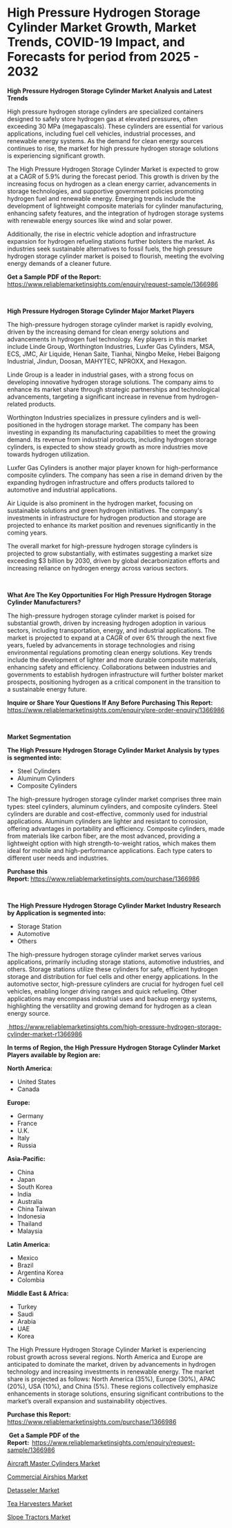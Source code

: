 <p><h1>High Pressure Hydrogen Storage Cylinder Market Growth, Market Trends, COVID-19 Impact, and Forecasts for period from 2025 - 2032</h1></p><p><strong>High Pressure Hydrogen Storage Cylinder Market Analysis and Latest Trends</strong></p>
<p><p>High pressure hydrogen storage cylinders are specialized containers designed to safely store hydrogen gas at elevated pressures, often exceeding 30 MPa (megapascals). These cylinders are essential for various applications, including fuel cell vehicles, industrial processes, and renewable energy systems. As the demand for clean energy sources continues to rise, the market for high pressure hydrogen storage solutions is experiencing significant growth.</p><p>The High Pressure Hydrogen Storage Cylinder Market is expected to grow at a CAGR of 5.9% during the forecast period. This growth is driven by the increasing focus on hydrogen as a clean energy carrier, advancements in storage technologies, and supportive government policies promoting hydrogen fuel and renewable energy. Emerging trends include the development of lightweight composite materials for cylinder manufacturing, enhancing safety features, and the integration of hydrogen storage systems with renewable energy sources like wind and solar power.</p><p>Additionally, the rise in electric vehicle adoption and infrastructure expansion for hydrogen refueling stations further bolsters the market. As industries seek sustainable alternatives to fossil fuels, the high pressure hydrogen storage cylinder market is poised to flourish, meeting the evolving energy demands of a cleaner future.</p></p>
<p><strong>Get a Sample PDF of the Report:&nbsp;</strong> <a href="https://www.reliablemarketinsights.com/enquiry/request-sample/1366986?utm_campaign=3277&utm_medium=2&utm_source=Github&utm_content=ia&utm_term=22032025&utm_id=high-pressure-hydrogen-storage-cylinder">https://www.reliablemarketinsights.com/enquiry/request-sample/1366986</a></p>
<p>&nbsp;</p>
<p><strong>High Pressure Hydrogen Storage Cylinder Major Market Players</strong></p>
<p><p>The high-pressure hydrogen storage cylinder market is rapidly evolving, driven by the increasing demand for clean energy solutions and advancements in hydrogen fuel technology. Key players in this market include Linde Group, Worthington Industries, Luxfer Gas Cylinders, MSA, ECS, JMC, Air Liquide, Henan Saite, Tianhai, Ningbo Meike, Hebei Baigong Industrial, Jindun, Doosan, MAHYTEC, NPROXX, and Hexagon.</p><p>Linde Group is a leader in industrial gases, with a strong focus on developing innovative hydrogen storage solutions. The company aims to enhance its market share through strategic partnerships and technological advancements, targeting a significant increase in revenue from hydrogen-related products.</p><p>Worthington Industries specializes in pressure cylinders and is well-positioned in the hydrogen storage market. The company has been investing in expanding its manufacturing capabilities to meet the growing demand. Its revenue from industrial products, including hydrogen storage cylinders, is expected to show steady growth as more industries move towards hydrogen utilization.</p><p>Luxfer Gas Cylinders is another major player known for high-performance composite cylinders. The company has seen a rise in demand driven by the expanding hydrogen infrastructure and offers products tailored to automotive and industrial applications.</p><p>Air Liquide is also prominent in the hydrogen market, focusing on sustainable solutions and green hydrogen initiatives. The company's investments in infrastructure for hydrogen production and storage are projected to enhance its market position and revenues significantly in the coming years.</p><p>The overall market for high-pressure hydrogen storage cylinders is projected to grow substantially, with estimates suggesting a market size exceeding $3 billion by 2030, driven by global decarbonization efforts and increasing reliance on hydrogen energy across various sectors.</p></p>
<p>&nbsp;</p>
<p><strong>What Are The Key Opportunities For High Pressure Hydrogen Storage Cylinder Manufacturers?</strong></p>
<p><p>The high-pressure hydrogen storage cylinder market is poised for substantial growth, driven by increasing hydrogen adoption in various sectors, including transportation, energy, and industrial applications. The market is projected to expand at a CAGR of over 6% through the next five years, fueled by advancements in storage technologies and rising environmental regulations promoting clean energy solutions. Key trends include the development of lighter and more durable composite materials, enhancing safety and efficiency. Collaborations between industries and governments to establish hydrogen infrastructure will further bolster market prospects, positioning hydrogen as a critical component in the transition to a sustainable energy future.</p></p>
<p><strong>Inquire or Share Your Questions If Any Before Purchasing This Report:</strong> <a href="https://www.reliablemarketinsights.com/enquiry/pre-order-enquiry/1366986?utm_campaign=3277&utm_medium=2&utm_source=Github&utm_content=ia&utm_term=22032025&utm_id=high-pressure-hydrogen-storage-cylinder">https://www.reliablemarketinsights.com/enquiry/pre-order-enquiry/1366986</a></p>
<p>&nbsp;</p>
<p><strong>Market Segmentation</strong></p>
<p><strong>The High Pressure Hydrogen Storage Cylinder Market Analysis by types is segmented into:</strong></p>
<p><ul><li>Steel Cylinders</li><li>Aluminum Cylinders</li><li>Composite Cylinders</li></ul></p>
<p><p>The high-pressure hydrogen storage cylinder market comprises three main types: steel cylinders, aluminum cylinders, and composite cylinders. Steel cylinders are durable and cost-effective, commonly used for industrial applications. Aluminum cylinders are lighter and resistant to corrosion, offering advantages in portability and efficiency. Composite cylinders, made from materials like carbon fiber, are the most advanced, providing a lightweight option with high strength-to-weight ratios, which makes them ideal for mobile and high-performance applications. Each type caters to different user needs and industries.</p></p>
<p><strong>Purchase this Report:&nbsp;</strong><a href="https://www.reliablemarketinsights.com/purchase/1366986?utm_campaign=3277&utm_medium=2&utm_source=Github&utm_content=ia&utm_term=22032025&utm_id=high-pressure-hydrogen-storage-cylinder">https://www.reliablemarketinsights.com/purchase/1366986</a></p>
<p>&nbsp;</p>
<p><strong>The High Pressure Hydrogen Storage Cylinder Market Industry Research by Application is segmented into:</strong></p>
<p><ul><li>Storage Station</li><li>Automotive</li><li>Others</li></ul></p>
<p><p>The high-pressure hydrogen storage cylinder market serves various applications, primarily including storage stations, automotive industries, and others. Storage stations utilize these cylinders for safe, efficient hydrogen storage and distribution for fuel cells and other energy applications. In the automotive sector, high-pressure cylinders are crucial for hydrogen fuel cell vehicles, enabling longer driving ranges and quick refueling. Other applications may encompass industrial uses and backup energy systems, highlighting the versatility and growing demand for hydrogen as a clean energy source.</p></p>
<p><a href="https://www.reliablemarketinsights.com/high-pressure-hydrogen-storage-cylinder-market-r1366986?utm_campaign=3277&utm_medium=2&utm_source=Github&utm_content=ia&utm_term=22032025&utm_id=high-pressure-hydrogen-storage-cylinder">&nbsp;https://www.reliablemarketinsights.com/high-pressure-hydrogen-storage-cylinder-market-r1366986</a></p>
<p><strong>In terms of Region, the High Pressure Hydrogen Storage Cylinder Market Players available by Region are:</strong></p>
<p>
    <p> <strong> North America: </strong>
        <ul>
            <li>United States</li>
            <li>Canada</li>
        </ul>
        </p> 
    <p> <strong> Europe: </strong>
        <ul>
            <li>Germany</li>
            <li>France</li>
            <li>U.K.</li>
            <li>Italy</li>
            <li>Russia</li>
        </ul>
        </p> 
    <p> <strong> Asia-Pacific: </strong>
        <ul>
            <li>China</li>
            <li>Japan</li>
            <li>South Korea</li>
            <li>India</li>
            <li>Australia</li>
            <li>China Taiwan</li>
            <li>Indonesia</li>
            <li>Thailand</li>
            <li>Malaysia</li>
        </ul>
        </p> 
    <p> <strong> Latin America: </strong>
        <ul>
            <li>Mexico</li>
            <li>Brazil</li>
            <li>Argentina Korea</li>
            <li>Colombia</li>
        </ul>
        </p> 
    <p> <strong> Middle East & Africa: </strong>
        <ul>
            <li>Turkey</li>
            <li>Saudi</li>
            <li>Arabia</li>
            <li>UAE</li>
            <li>Korea</li>
        </ul>
    </p>
    </p>
<p><p>The High Pressure Hydrogen Storage Cylinder Market is experiencing robust growth across several regions. North America and Europe are anticipated to dominate the market, driven by advancements in hydrogen technology and increasing investments in renewable energy. The market share is projected as follows: North America (35%), Europe (30%), APAC (20%), USA (10%), and China (5%). These regions collectively emphasize enhancements in storage solutions, ensuring significant contributions to the market’s overall expansion and sustainability objectives.</p></p>
<p><strong>Purchase this Report: </strong><a href="https://www.reliablemarketinsights.com/purchase/1366986?utm_campaign=3277&utm_medium=2&utm_source=Github&utm_content=ia&utm_term=22032025&utm_id=high-pressure-hydrogen-storage-cylinder">https://www.reliablemarketinsights.com/purchase/1366986</a></p>
<p>&nbsp;<strong>Get a Sample PDF of the Report:&nbsp;&nbsp;</strong><a href="https://www.reliablemarketinsights.com/enquiry/request-sample/1366986?utm_campaign=3277&utm_medium=2&utm_source=Github&utm_content=ia&utm_term=22032025&utm_id=high-pressure-hydrogen-storage-cylinder">https://www.reliablemarketinsights.com/enquiry/request-sample/1366986</a></p>
<p><strong></strong></p>
<p><p><a href="https://www.linkedin.com/pulse/detailed-aircraft-master-cylinders-market-report-analysis-from-wvl2e?utm_campaign=3277&utm_medium=2&utm_source=Github&utm_content=ia&utm_term=22032025&utm_id=high-pressure-hydrogen-storage-cylinder">Aircraft Master Cylinders Market</a></p><p><a href="https://github.com/popoialraih3/Market-Research-Report-List-1/blob/main/commercial-airships-market.md?utm_campaign=3277&utm_medium=2&utm_source=Github&utm_content=ia&utm_term=22032025&utm_id=high-pressure-hydrogen-storage-cylinder">Commercial Airships Market</a></p><p><a href="https://www.linkedin.com/pulse/detasseler-market-report-projected-8-from-2025-2032-demographic-3orke?utm_campaign=3277&utm_medium=2&utm_source=Github&utm_content=ia&utm_term=22032025&utm_id=high-pressure-hydrogen-storage-cylinder">Detasseler Market</a></p><p><a href="https://www.linkedin.com/pulse/navigating-tea-harvesters-market-financial-insights-jex0e?utm_campaign=3277&utm_medium=2&utm_source=Github&utm_content=ia&utm_term=22032025&utm_id=high-pressure-hydrogen-storage-cylinder">Tea Harvesters Market</a></p><p><a href="https://www.linkedin.com/pulse/comprehensive-analysis-slope-tractors-market-projected-cagr-82-mxgxe?utm_campaign=3277&utm_medium=2&utm_source=Github&utm_content=ia&utm_term=22032025&utm_id=high-pressure-hydrogen-storage-cylinder">Slope Tractors Market</a></p></p>